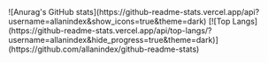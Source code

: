 <div>
![Anurag's GitHub stats](https://github-readme-stats.vercel.app/api?username=allanindex&show_icons=true&theme=dark)
[![Top Langs](https://github-readme-stats.vercel.app/api/top-langs/?username=allanindex&hide_progress=true&theme=dark)](https://github.com/allanindex/github-readme-stats)
</div>
